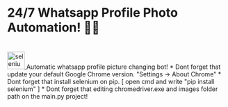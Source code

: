 # 24/7 Whatsapp Profile Photo Automation! 🦾🔥
# <a href="https://www.selenium.dev" target="_blank" rel="noreferrer"> 
  <img src="https://raw.githubusercontent.com/detain/svg-logos/780f25886640cef088af994181646db2f6b1a3f8/svg/selenium-logo.svg" alt="selenium" width="40" height="40"/> 
</a> Automatic whatsapp profile picture changing bot!
<a> * Dont forget that update your default Google Chrome version. "Settings -> About Chrome" </a>
<a> * Dont forget that install selenium on pip. [ open cmd and write "pip install selenium" ] </a>
<a> * Dont forget that editing chromedriver.exe and images folder path on the main.py project! </a>

